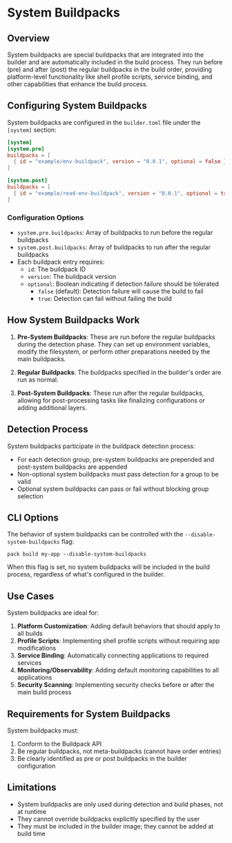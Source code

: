 # System Buildpacks

## Overview

System buildpacks are special buildpacks that are integrated into the builder and are automatically included in the build process. They run before (pre) and after (post) the regular buildpacks in the build order, providing platform-level functionality like shell profile scripts, service binding, and other capabilities that enhance the build process.

## Configuring System Buildpacks

System buildpacks are configured in the `builder.toml` file under the `[system]` section:

```toml
[system]
[system.pre]
buildpacks = [
  { id = "example/env-buildpack", version = "0.0.1", optional = false }
]

[system.post]
buildpacks = [
  { id = "example/read-env-buildpack", version = "0.0.1", optional = true }
]
```

### Configuration Options

- `system.pre.buildpacks`: Array of buildpacks to run before the regular buildpacks
- `system.post.buildpacks`: Array of buildpacks to run after the regular buildpacks
- Each buildpack entry requires:
  - `id`: The buildpack ID
  - `version`: The buildpack version
  - `optional`: Boolean indicating if detection failure should be tolerated
    - `false` (default): Detection failure will cause the build to fail
    - `true`: Detection can fail without failing the build

## How System Buildpacks Work

1. **Pre-System Buildpacks**: These are run before the regular buildpacks during the detection phase. They can set up environment variables, modify the filesystem, or perform other preparations needed by the main buildpacks.

2. **Regular Buildpacks**: The buildpacks specified in the builder's order are run as normal.

3. **Post-System Buildpacks**: These run after the regular buildpacks, allowing for post-processing tasks like finalizing configurations or adding additional layers.

## Detection Process

System buildpacks participate in the buildpack detection process:

- For each detection group, pre-system buildpacks are prepended and post-system buildpacks are appended
- Non-optional system buildpacks must pass detection for a group to be valid
- Optional system buildpacks can pass or fail without blocking group selection

## CLI Options

The behavior of system buildpacks can be controlled with the `--disable-system-buildpacks` flag:

```shell
pack build my-app --disable-system-buildpacks
```

When this flag is set, no system buildpacks will be included in the build process, regardless of what's configured in the builder.

## Use Cases

System buildpacks are ideal for:

1. **Platform Customization**: Adding default behaviors that should apply to all builds
2. **Profile Scripts**: Implementing shell profile scripts without requiring app modifications
3. **Service Binding**: Automatically connecting applications to required services 
4. **Monitoring/Observability**: Adding default monitoring capabilities to all applications
5. **Security Scanning**: Implementing security checks before or after the main build process

## Requirements for System Buildpacks

System buildpacks must:

1. Conform to the Buildpack API
2. Be regular buildpacks, not meta-buildpacks (cannot have order entries)
3. Be clearly identified as pre or post buildpacks in the builder configuration

## Limitations

- System buildpacks are only used during detection and build phases, not at runtime
- They cannot override buildpacks explicitly specified by the user
- They must be included in the builder image; they cannot be added at build time